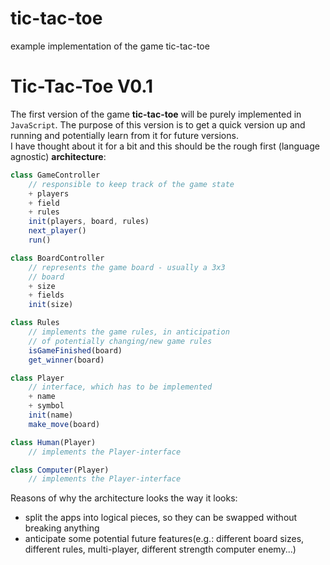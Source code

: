tic-tac-toe
===========

example implementation of the game tic-tac-toe


# Tic-Tac-Toe V0.1
The first version of the game **tic-tac-toe** will be purely implemented in `JavaScript`. The purpose of this version is to get a quick version up and running and potentially learn from it for future versions.  
I have thought about it for a bit and this should be the rough first (language agnostic) **architecture**:
```javascript
class GameController
    // responsible to keep track of the game state
    + players
    + field
    + rules
    init(players, board, rules)
    next_player()
    run()

class BoardController
    // represents the game board - usually a 3x3
    // board
    + size
    + fields
    init(size)

class Rules
    // implements the game rules, in anticipation 
    // of potentially changing/new game rules
    isGameFinished(board)
    get_winner(board)

class Player
    // interface, which has to be implemented
    + name
    + symbol
    init(name)
    make_move(board)

class Human(Player)
    // implements the Player-interface

class Computer(Player)
    // implements the Player-interface
```

Reasons of why the architecture looks the way it looks:
* split the apps into logical pieces, so they can be swapped without breaking anything
* anticipate some potential future features(e.g.: different board sizes, different rules, multi-player, different strength computer enemy...)
